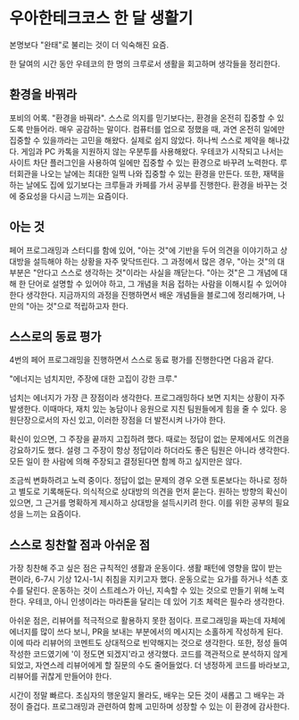 # 우아한테크코스 한 달 생활기

본명보다 "완태"로 불리는 것이 더 익숙해진 요즘.

한 달여의 시간 동안 우테코의 한 명의 크루로서 생활을 회고하며 생각들을 정리한다.

## 환경을 바꿔라

포비의 어록. "환경을 바꿔라". 스스로 의지를 믿기보다는, 환경을 온전히 집중할 수 있도록 만들어라. 매우 공감하는 말이다. 컴퓨터를 업으로 정했을 때, 과연 온전히 일에만 집중할 수 있을까라는 고민을 해왔다. 실제로 쉽지 않았다. 하나씩 스스로 제약을 해나갔다. 게임과 PC 카톡을 지원하지 않는 우분투를 사용해왔다. 우테코가 시작되고 나서는 사이트 차단 플러그인을 사용하여 일에만 집중할 수 있는 환경으로 바꾸려 노력한다. 루터회관을 나오는 날에는 최대한 일찍 나와 집중할 수 있는 환경을 만든다. 또한, 재택을 하는 날에도 집에 있기보다는 크루들과 카페를 가서 공부를 진행한다. 환경을 바꾸는 것에 중요성을 다시금 느끼는 요즘이다.

## 아는 것

페어 프로그래밍과 스터디를 함에 있어, "아는 것"에 기반을 두어 의견을 이야기하고 상대방을 설득해야 하는 상황을 자주 맞닥뜨린다. 그 과정에서 많은 경우, "아는 것"의 대부분은 "안다고 스스로 생각하는 것"이라는 사실을 깨닫는다. "아는 것"은 그 개념에 대해 한 단어로 설명할 수 있어야 하고, 그 개념을 처음 접하는 사람을 이해시킬 수 있어야 한다 생각한다. 지금까지의 과정을 진행하면서 배운 개념들을 블로그에 정리해가며, 나만의 "아는 것"으로 적립하고자 한다.

## 스스로의 동료 평가

 4번의 페어 프로그래밍을 진행하면서 스스로 동료 평가를 진행한다면 다음과 같다.
 
"에너지는 넘치지만, 주장에 대한 고집이 강한 크루."

넘치는 에너지가 가장 큰 장점이라 생각한다. 프로그래밍하다 보면 지치는 상황이 자주 발생한다. 이때마다, 재치 있는 농담이나 응원으로 지친 팀원들에게 힘을 줄 수 있다. 응원단장으로서의 자신 있고, 이러한 장점을 더 발전시켜 나가야 한다.

확신이 있으면, 그 주장을 끝까지 고집하려 했다. 때로는 정답이 없는 문제에서도 의견을 강요하기도 했다. 설령 그 주장이 항상 정답이라 하더라도 좋은 팀원은 아니라 생각한다. 모든 일이 한 사람에 의해 주장되고 결정된다면 함께 하고 싶지만은 않다.

조금씩 변화하려고 노력 중이다. 정답이 없는 문제의 경우 오랜 토론보다는 하나로 정하고 별도로 기록해둔다. 의식적으로 상대방의 의견을 먼저 묻는다. 원하는 방향의 확신이 있으면, 그 근거를 명확하게 제시하고 상대방을 설득시키려 한다. 이를 위한 공부의 필요성을 느끼는 요즘이다.


## 스스로 칭찬할 점과 아쉬운 점

가장 칭찬해 주고 싶은 점은 규칙적인 생활과 운동이다. 생활 패턴에 영향을 많이 받는 편이라, 6-7시 기상 12시-1시 취침을 지키고자 했다. 운동으로는 요가를 하거나 석촌 호수를 달린다. 운동하는 것이 스트레스가 아닌, 지속할 수 있는 것으로 만들기 위해 노력한다. 우테코, 아니 인생이라는 마라톤을 달리는 데 있어 기초 체력은 필수라 생각한다.

아쉬운 점은, 리뷰어를 적극적으로 활용하지 못한 점이다. 프로그래밍을 짜는데 자체에 에너지를 많이 쓰다 보니, PR을 보내는 부분에서의 메시지는 소홀하게 작성하게 된다. 이에 따라 리뷰어의 코멘트도 상대적으로 빈약해지는 것으로 생각한다. 또한, 정성 들여 작성한 코드였기에 '이 정도면 되겠지'라고 생각했다. 코드를 객관적으로 분석하지 않게되었고, 자연스레 리뷰어에게 할 질문의 수도 줄어들었다. 더 냉정하게 코드를 바라보고, 리뷰어를 귀찮게 만들어야 한다.


시간이 정말 빠르다. 초심자의 행운일지 몰라도, 배우는 모든 것이 새롭고 그 배우는 과정이 즐겁다. 프로그래밍과 관련하여 함께 고민하며 성장할 수 있는 이 환경에 감사한다.
